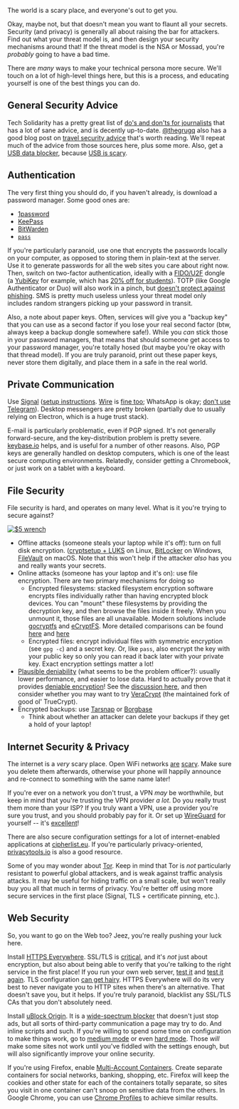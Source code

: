 The world is a scary place, and everyone's out to get you.

Okay, maybe not, but that doesn't mean you want to flaunt all your
secrets. Security (and privacy) is generally all about raising the bar
for attackers. Find out what your threat model is, and then design your
security mechanisms around that! If the threat model is the NSA or
Mossad, you're _probably_ going to have a bad time.

There are _many_ ways to make your technical persona more secure. We'll
touch on a lot of high-level things here, but this is a process, and
educating yourself is one of the best things you can do. 

## General Security Advice

Tech Solidarity has a pretty great list of [do's and don'ts for
journalists](https://techsolidarity.org/resources/basic_security.htm)
that has a lot of sane advice, and is decently up-to-date. [@thegrugq](https://medium.com/@thegrugq)
also has a good blog post on [travel security
advice](https://medium.com/@thegrugq/stop-fabricating-travel-security-advice-35259bf0e869)
that's worth reading. We'll repeat much of the advice from those sources
here, plus some more. Also, get a [USB data
blocker](https://www.amazon.com/dp/B00QRRZ2QM/), because [USB is
scary](https://www.bleepingcomputer.com/news/security/heres-a-list-of-29-different-types-of-usb-attacks/).

## Authentication

The very first thing you should do, if you haven't already, is download
a password manager. Some good ones are:

 - [1password](https://1password.com/)
 - [KeePass](https://keepass.info/)
 - [BitWarden](https://bitwarden.com/)
 - [`pass`](https://www.passwordstore.org/)

If you're particularly paranoid, use one that encrypts the passwords
locally on your computer, as opposed to storing them in plain-text at
the server. Use it to generate passwords
for all the web sites you care about right now. Then, switch on
two-factor authentication, ideally with a
[FIDO/U2F](https://fidoalliance.org/) dongle (a
[YubiKey](https://www.yubico.com/quiz/) for example, which has [20% off
for students](https://www.yubico.com/why-yubico/for-education/)). TOTP
(like Google Authenticator or Duo) will also work in a pinch, but
[doesn't protect against
phishing](https://twitter.com/taviso/status/1082015009348104192). SMS is
pretty much useless unless your threat model only includes random
strangers picking up your password in transit.

Also, a note about paper keys. Often, services will give you a "backup
key" that you can use as a second factor if you lose your real second
factor (btw, always keep a backup dongle somewhere safe!). While you
_can_ stick those in your password managers, that means that should
someone get access to your password manager, you're totally hosed (but
maybe you're okay with that thread model). If you are truly paranoid,
print out these paper keys, never store them digitally, and place them
in a safe in the real world.

## Private Communication

Use [Signal](https://www.signal.org/) ([setup
instructions](https://medium.com/@mshelton/signal-for-beginners-c6b44f76a1f0).
[Wire](https://wire.com/en/) is [fine
too](https://www.securemessagingapps.com/); WhatsApp is okay; [don't use
Telegram](https://twitter.com/bascule/status/897187286554628096)).
Desktop messengers are pretty broken (partially due to usually relying
on Electron, which is a huge trust stack).

E-mail is particularly problematic, even if PGP signed. It's not
generally forward-secure, and the key-distribution problem is pretty
severe. [keybase.io](https://keybase.io/) helps, and is useful for a
number of other reasons. Also, PGP keys are generally handled on desktop
computers, which is one of the least secure computing environments.
Relatedly, consider getting a Chromebook, or just work on a tablet with
a keyboard.

## File Security

File security is hard, and operates on many level. What is it you're
trying to secure against?

[![$5 wrench](https://imgs.xkcd.com/comics/security.png)](https://xkcd.com/538/)

 - Offline attacks (someone steals your laptop while it's off): turn on
   full disk encryption. ([cryptsetup +
   LUKS](https://wiki.archlinux.org/index.php/Dm-crypt/Encrypting_a_non-root_file_system)
   on Linux,
   [BitLocker](https://fossbytes.com/enable-full-disk-encryption-windows-10/)
   on Windows, [FileVault](https://support.apple.com/en-us/HT204837) on
   macOS. Note that this won't help if the attacker _also_ has you and
   really wants your secrets.
 - Online attacks (someone has your laptop and it's on): use file
   encryption. There are two primary mechanisms for doing so
    - Encrypted filesystems: stacked filesystem encryption software encrypts files individually rather than having encrypted block devices. You can "mount" these filesystems by providing the decryption key, and then browse the files inside it freely. When you unmount it, those files are all unavailable.  Modern solutions include [gocryptfs](https://github.com/rfjakob/gocryptfs) and [eCryptFS](http://ecryptfs.org/). More detailed comparisons can be found [here](https://nuetzlich.net/gocryptfs/comparison/) and [here](https://wiki.archlinux.org/index.php/disk_encryption#Comparison_table)
    - Encrypted files: encrypt individual files with symmetric
      encryption (see `gpg -c`) and a secret key. Or, like `pass`, also
      encrypt the key with your public key so only you can read it back
      later with your private key. Exact encryption settings matter a
      lot!
 - [Plausible
   deniability](https://en.wikipedia.org/wiki/Plausible_deniability)
   (what seems to be the problem officer?): usually lower performance,
   and easier to lose data. Hard to actually prove that it provides
   [deniable
   encryption](https://en.wikipedia.org/wiki/Deniable_encryption)! See
   the [discussion
   here](https://security.stackexchange.com/questions/135846/is-plausible-deniability-actually-feasible-for-encrypted-volumes-disks),
   and then consider whether you may want to try
   [VeraCrypt](https://www.veracrypt.fr/en/Home.html) (the maintained
   fork of good ol' TrueCrypt).
 - Encrypted backups: use [Tarsnap](https://www.tarsnap.com/) or [Borgbase](https://www.borgbase.com/)
    - Think about whether an attacker can delete your backups if they
      get a hold of your laptop!

## Internet Security & Privacy

The internet is a _very_ scary place. Open WiFi networks
[are](https://www.troyhunt.com/the-beginners-guide-to-breaking-website/)
[scary](https://www.troyhunt.com/talking-with-scott-hanselman-on/). Make
sure you delete them afterwards, otherwise your phone will happily
announce and re-connect to something with the same name later!

If you're ever on a network you don't trust, a VPN _may_ be worthwhile,
but keep in mind that you're trusting the VPN provider _a lot_. Do you
really trust them more than your ISP? If you truly want a VPN, use a
provider you're sure you trust, and you should probably pay for it. Or
set up [WireGuard](https://www.wireguard.com/) for yourself -- it's
[excellent](https://web.archive.org/web/20210526211307/https://latacora.micro.blog/there-will-be/)!

There are also secure configuration settings for a lot of internet-enabled
applications at [cipherlist.eu](https://cipherlist.eu/). If you're particularly
privacy-oriented, [privacytools.io](https://privacytools.io) is also a good
resource.

Some of you may wonder about [Tor](https://www.torproject.org/). Keep in
mind that Tor is _not_ particularly resistant to powerful global
attackers, and is weak against traffic analysis attacks. It may be
useful for hiding traffic on a small scale, but won't really buy you all
that much in terms of privacy. You're better off using more secure
services in the first place (Signal, TLS + certificate pinning, etc.).

## Web Security

So, you want to go on the Web too?
Jeez, you're really pushing your luck here.

Install [HTTPS Everywhere](https://www.eff.org/https-everywhere).
SSL/TLS is
[critical](https://www.troyhunt.com/ssl-is-not-about-encryption/), and
it's _not_ just about encryption, but also about being able to verify
that you're talking to the right service in the first place! If you run
your own web server, [test it](https://ssldecoder.eu/) and [test it
again](https://www.ssllabs.com/ssltest/index.html). TLS configuration
[can get hairy](https://wiki.mozilla.org/Security/Server_Side_TLS).
HTTPS Everywhere will do its very best to never navigate you to HTTP
sites when there's an alternative. That doesn't save you, but it helps.
If you're truly paranoid, blacklist any SSL/TLS CAs that you don't
absolutely need.

Install [uBlock Origin](https://github.com/gorhill/uBlock). It is a
[wide-spectrum
blocker](https://github.com/gorhill/uBlock/wiki/Blocking-mode) that
doesn't just stop ads, but all sorts of third-party communication a page
may try to do. And inline scripts and such. If you're willing to spend
some time on configuration to make things work, go to [medium
mode](https://github.com/gorhill/uBlock/wiki/Blocking-mode:-medium-mode)
or even [hard
mode](https://github.com/gorhill/uBlock/wiki/Blocking-mode:-hard-mode).
Those _will_ make some sites not work until you've fiddled with the
settings enough, but will also significantly improve your online
security.

If you're using Firefox, enable [Multi-Account
Containers](https://support.mozilla.org/en-US/kb/containers). Create
separate containers for social networks, banking, shopping, etc. Firefox
will keep the cookies and other state for each of the containers totally
separate, so sites you visit in one container can't snoop on sensitive
data from the others. In Google Chrome, you can use [Chrome
Profiles](https://support.google.com/chrome/answer/2364824) to achieve
similar results.


